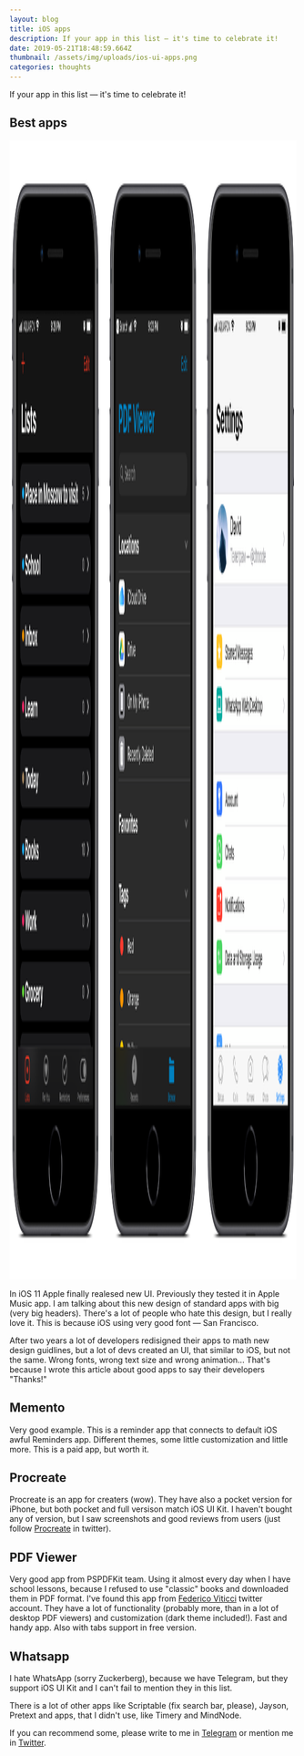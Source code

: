 ```yaml
---
layout: blog
title: iOS apps
description: If your app in this list — it's time to celebrate it!
date: 2019-05-21T18:48:59.664Z
thumbnail: /assets/img/uploads/ios-ui-apps.png
categories: thoughts
---
```

If your app in this list — it's time to celebrate it!

## Best apps

<a href="/assets/img/uploads/ios-ui-apps.png" class="image-link" title="Good apps" target="_blank"><img src="/assets/img/uploads/ios-ui-apps.png" width="3000" height="2000" layout="responsive" alt="Good apps"></a>

In iOS 11 Apple finally realesed new UI. Previously they tested it in Apple Music app. I am talking about this new design of standard apps with big (very big headers). There's a lot of people who hate this design, but I really love it. This is because iOS using very good font — San Francisco.

After two years a lot of developers redisigned their apps to math new design guidlines, but a lot of devs created an UI, that similar to iOS, but not the same. Wrong fonts, wrong text size and wrong animation... That's because I wrote this article about good apps to say their developers "Thanks!"

## Memento

Very good example. This is a reminder app that connects to default iOS awful Reminders app. Different themes, some little customization and little more. This is a paid app, but worth it.

## Procreate

Procreate is an app for creaters (wow). They have also a pocket version for iPhone, but both pocket and full versison match iOS UI Kit. I haven't bought any of version, but I saw screenshots and good reviews from users (just follow [Procreate](https://twitter.com/Procreate) in twitter).

## PDF Viewer

Very good app from PSPDFKit team. Using it almost every day when I have school lessons, because I refused to use "classic" books and downloaded them in PDF format. I've found this app from [Federico Viticci](https://twitter.com/viticci) twitter account. They have a lot of functionality (probably more, than in a lot of desktop PDF viewers) and customization (dark theme included!). Fast and handy app. Also with tabs support in free version.

## Whatsapp

I hate WhatsApp (sorry Zuckerberg), because we have Telegram, but they support iOS UI Kit and I can't fail to mention they in this list.

There is a lot of other apps like Scriptable (fix search bar, please), Jayson, Pretext and apps, that I didn't use, like Timery and MindNode.

If you can recommend some, please write to me in [Telegram](https://t.me/dtroode) or mention me in [Twitter](https://twitter.com/dtroode).
